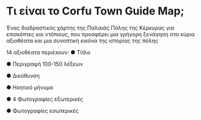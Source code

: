 # Τι είναι το Corfu Town Guide Map;

Ένας διαδραστικός χάρτης της Παλαιάς
Πόλης της Κέρκυρας για επισκέπτες και
ντόπιους, που προσφέρει μια γρήγορη
ξενάγηση στα κύρια αξιοθέατα και μια
συνοπτική εικόνα της ιστορίας της πόλης


14 αξιοθέατα
περιέxουν:
● Τίτλο

● Περιγραφή 100-150 λέξεων

● Διεύθυνση

● Ηxητικό μήνυμα

● 4 Φωτογραφίες εξωτερικές

● Φωτογραφίες εσωτερικές

